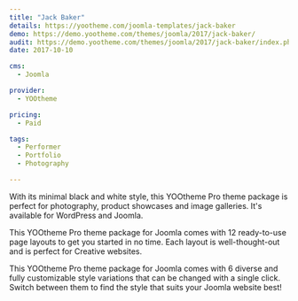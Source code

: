 ```yaml
---
title: "Jack Baker"
details: https://yootheme.com/joomla-templates/jack-baker
demo: https://demo.yootheme.com/themes/joomla/2017/jack-baker/
audit: https://demo.yootheme.com/themes/joomla/2017/jack-baker/index.php/journal
date: 2017-10-10

cms: 
  - Joomla

provider:
  - YOOtheme

pricing:
  - Paid

tags:
  - Performer
  - Portfolio
  - Photography

---
```


With its minimal black and white style, this YOOtheme Pro theme package is perfect for photography, product showcases and image galleries. It's available for WordPress and Joomla.

This YOOtheme Pro theme package for Joomla comes with 12 ready-to-use page layouts to get you started in no time. Each layout is well-thought-out and is perfect for Creative websites.

This YOOtheme Pro theme package for Joomla comes with 6 diverse and fully customizable style variations that can be changed with a single click. Switch between them to find the style that suits your Joomla website best!
